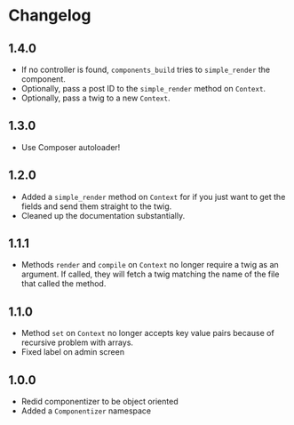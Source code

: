 # Changelog

## 1.4.0

* If no controller is found, `components_build` tries to `simple_render` the component.
* Optionally, pass a post ID to the `simple_render` method on `Context`.
* Optionally, pass a twig to a new `Context`.

## 1.3.0

* Use Composer autoloader!

## 1.2.0

* Added a `simple_render` method on `Context` for if you just want to get the fields and send them straight to the twig.
* Cleaned up the documentation substantially.

## 1.1.1

* Methods `render` and `compile` on `Context` no longer require a twig as an argument. If called, they will fetch a twig matching the name of the file that called the method.

## 1.1.0

* Method `set` on `Context` no longer accepts key value pairs because of recursive problem with arrays.
* Fixed label on admin screen

## 1.0.0

* Redid componentizer to be object oriented
* Added a `Componentizer` namespace